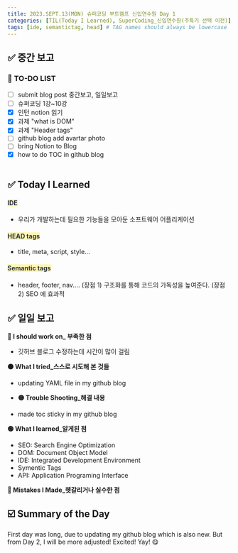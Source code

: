 ```yaml
---
title: 2023.SEPT.13(MON) 슈퍼코딩 부트캠프 신입연수원 Day 1
categories: [TIL(Today I Learned), SuperCoding_신입연수원(주특기 선택 이전)]
tags: [ide, semantictag, head] # TAG names should always be lowercase
---
```


## ✅ 중간 보고

### 📌 **TO-DO LIST**

- [ ] submit blog post 중간보고, 일일보고
- [ ] 슈퍼코딩 1강~10강
- [x] 인턴 notion 읽기
- [x] 과제 "what is DOM"
- [x] 과제 "Header tags"
- [ ] github blog add avartar photo
- [ ] bring Notion to Blog
- [x] how to do TOC in github blog
      <br>
      <br>

## ✅ Today I Learned

#### <span style= "color: #2D3748; background-color:#fff5b1;">IDE</span>

- 우리가 개발하는데 필요한 기능들을 모아둔 소프트웨어 어플리케이션

#### <span style= "color: #2D3748; background-color:#fff5b1;">HEAD tags</span>

- title, meta, script, style...

#### <span style= "color: #2D3748; background-color:#fff5b1;">Semantic tags</span>

- header, footer, nav....
  (장점 1) 구조화를 통해 코드의 가독성을 높여준다.
  (장점 2) SEO 에 효과적

## ✅ 일일 보고

**🔴 I should work on\_ 부족한 점**

- 깃허브 블로그 수정하는데 시간이 많이 걸림

**🟠 What I tried\_스스로 시도해 본 것들**

- updating YAML file in my github blog

- **🟡 Trouble Shooting\_해결 내용**

- made toc sticky in my github blog

**🟢 What I learned\_알게된 점**

- SEO: Search Engine Optimization
- DOM: Document Object Model
- IDE: Integrated Development Environment
- Symentic Tags
- API: Application Programing Interface

**🔵 Mistakes I Made\_헷갈리거나 실수한 점**

## ☑️ Summary of the Day <br>

First day was long, due to updating my github blog which is also new. But from Day 2, I will be more adjusted! Excited! Yay! 😋
